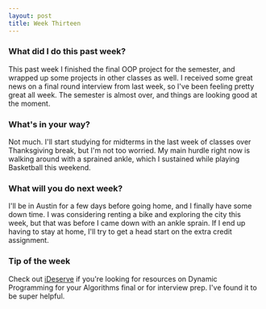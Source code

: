 ```yaml
---
layout: post
title: Week Thirteen
---
```


### What did I do this past week?
This past week I finished the final OOP project for the semester, and wrapped up some projects in other classes as well. I received some great news on a final round interview from last week, so I've been feeling pretty great all week. The semester is almost over, and things are looking good at the moment.

### What's in your way?
Not much. I'll start studying for midterms in the last week of classes over Thanksgiving break, but I'm not too worried. My main hurdle right now is walking around with a sprained ankle, which I sustained while playing Basketball this weekend.

### What will you do next week?
I'll be in Austin for a few days before going home, and I finally have some down time. I was considering renting a bike and exploring the city this week, but that was before I came down with an ankle sprain. If I end up having to stay at home, I'll try to get a head start on the extra credit assignment. 

### Tip of the week
Check out [iDeserve](http://www.ideserve.co.in/learn/dynamic-programming-interview-questions) if you're looking for resources on Dynamic Programming for your Algorithms final or for interview prep. I've found it to be super helpful.